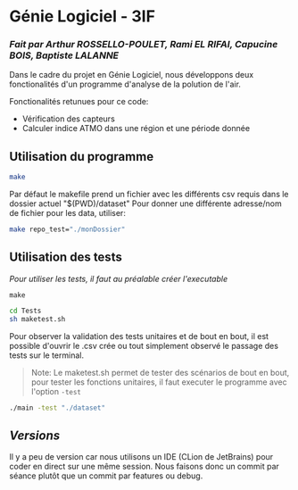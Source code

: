 # Génie Logiciel - 3IF
### _Fait par Arthur ROSSELLO-POULET, Rami EL RIFAI, Capucine BOIS, Baptiste LALANNE_




Dans le cadre du projet en Génie Logiciel, nous développons deux fonctionalités d'un programme d'analyse de la polution de l'air.

Fonctionalités retunues pour ce code:
- Vérification des capteurs
- Calculer indice ATMO dans une région et une période donnée


## Utilisation du programme

```sh
make
```

Par défaut le makefile prend un fichier avec les différents csv requis dans le dossier actuel "$(PWD)/dataset" 
Pour donner une différente adresse/nom de fichier pour les data, utiliser:
```sh
make repo_test="./monDossier"
```

## Utilisation des tests
*Pour utiliser les tests, il faut au préalable créer l'executable*
```
make
```

```sh
cd Tests
sh maketest.sh
```
Pour observer la validation des tests unitaires et de bout en bout, il est possible d'ouvrir le .csv crée ou tout simplement observé le passage des tests sur le terminal.


> Note: Le maketest.sh permet de tester des scénarios de bout en bout, pour tester les fonctions unitaires, il faut executer le programme avec l'option `-test` 

```bash
./main -test "./dataset"
```


## *Versions*
Il y a peu de version car nous utilisons un IDE (CLion de JetBrains) pour coder en direct sur une même session. Nous faisons donc un commit par séance plutôt que un commit par features ou debug.
